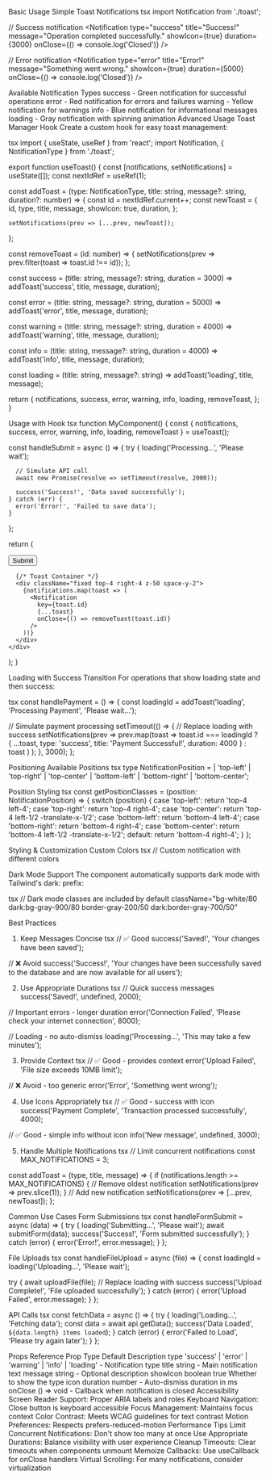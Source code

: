 Basic Usage
Simple Toast Notifications
tsx
import Notification from './toast';

// Success notification
<Notification
  type="success"
  title="Success!"
  message="Operation completed successfully."
  showIcon={true}
  duration={3000}
  onClose={() => console.log('Closed')}
/>

// Error notification
<Notification
  type="error"
  title="Error!"
  message="Something went wrong."
  showIcon={true}
  duration={5000}
  onClose={() => console.log('Closed')}
/>

Available Notification Types
success - Green notification for successful operations
error - Red notification for errors and failures
warning - Yellow notification for warnings
info - Blue notification for informational messages
loading - Gray notification with spinning animation
Advanced Usage
Toast Manager Hook
Create a custom hook for easy toast management:

tsx
import { useState, useRef } from 'react';
import Notification, { NotificationType } from './toast';

export function useToast() {
  const [notifications, setNotifications] = useState([]);
  const nextIdRef = useRef(1);

  const addToast = (type: NotificationType, title: string, message?: string, duration?: number) => {
    const id = nextIdRef.current++;
    const newToast = {
      id,
      type,
      title,
      message,
      showIcon: true,
      duration,
    };

    setNotifications(prev => [...prev, newToast]);
  };

  const removeToast = (id: number) => {
    setNotifications(prev => prev.filter(toast => toast.id !== id));
  };

  const success = (title: string, message?: string, duration = 3000) =>
    addToast('success', title, message, duration);

  const error = (title: string, message?: string, duration = 5000) =>
    addToast('error', title, message, duration);

  const warning = (title: string, message?: string, duration = 4000) =>
    addToast('warning', title, message, duration);

  const info = (title: string, message?: string, duration = 4000) =>
    addToast('info', title, message, duration);

  const loading = (title: string, message?: string) =>
    addToast('loading', title, message);

  return {
    notifications,
    success,
    error,
    warning,
    info,
    loading,
    removeToast,
  };
}

Usage with Hook
tsx
function MyComponent() {
  const { notifications, success, error, warning, info, loading, removeToast } = useToast();

  const handleSubmit = async () => {
    try {
      loading('Processing...', 'Please wait');

      // Simulate API call
      await new Promise(resolve => setTimeout(resolve, 2000));

      success('Success!', 'Data saved successfully');
    } catch (err) {
      error('Error!', 'Failed to save data');
    }
  };

  return (
    <div>
      <button onClick={handleSubmit}>Submit</button>

      {/* Toast Container */}
      <div className="fixed top-4 right-4 z-50 space-y-2">
        {notifications.map(toast => (
          <Notification
            key={toast.id}
            {...toast}
            onClose={() => removeToast(toast.id)}
          />
        ))}
      </div>
    </div>
  );
}

Loading with Success Transition
For operations that show loading state and then success:

tsx
const handlePayment = () => {
  const loadingId = addToast('loading', 'Processing Payment', 'Please wait...');

  // Simulate payment processing
  setTimeout(() => {
    // Replace loading with success
    setNotifications(prev =>
      prev.map(toast =>
        toast.id === loadingId
          ? { ...toast, type: 'success', title: 'Payment Successful!', duration: 4000 }
          : toast
      )
    );
  }, 3000);
};

Positioning
Available Positions
tsx
type NotificationPosition =
  | 'top-left'
  | 'top-right'
  | 'top-center'
  | 'bottom-left'
  | 'bottom-right'
  | 'bottom-center';

Position Styling
tsx
const getPositionClasses = (position: NotificationPosition) => {
  switch (position) {
    case 'top-left': return 'top-4 left-4';
    case 'top-right': return 'top-4 right-4';
    case 'top-center': return 'top-4 left-1/2 -translate-x-1/2';
    case 'bottom-left': return 'bottom-4 left-4';
    case 'bottom-right': return 'bottom-4 right-4';
    case 'bottom-center': return 'bottom-4 left-1/2 -translate-x-1/2';
    default: return 'bottom-4 right-4';
  }
};

Styling & Customization
Custom Colors
tsx
// Custom notification with different colors
<Notification
  type="success"
  title="Custom Success"
  message="With custom styling"
  className="bg-purple-500 border-purple-600"
/>

Dark Mode Support
The component automatically supports dark mode with Tailwind's dark: prefix:

tsx
// Dark mode classes are included by default
className="bg-white/80 dark:bg-gray-900/80 border-gray-200/50 dark:border-gray-700/50"

Best Practices
1. Keep Messages Concise
tsx
// ✅ Good
success('Saved!', 'Your changes have been saved');

// ❌ Avoid
success('Success!', 'Your changes have been successfully saved to the database and are now available for all users');

2. Use Appropriate Durations
tsx
// Quick success messages
success('Saved!', undefined, 2000);

// Important errors - longer duration
error('Connection Failed', 'Please check your internet connection', 8000);

// Loading - no auto-dismiss
loading('Processing...', 'This may take a few minutes');

3. Provide Context
tsx
// ✅ Good - provides context
error('Upload Failed', 'File size exceeds 10MB limit');

// ❌ Avoid - too generic
error('Error', 'Something went wrong');

4. Use Icons Appropriately
tsx
// ✅ Good - success with icon
success('Payment Complete', 'Transaction processed successfully', 4000);

// ✅ Good - simple info without icon
info('New message', undefined, 3000);

5. Handle Multiple Notifications
tsx
// Limit concurrent notifications
const MAX_NOTIFICATIONS = 3;

const addToast = (type, title, message) => {
  if (notifications.length >= MAX_NOTIFICATIONS) {
    // Remove oldest notification
    setNotifications(prev => prev.slice(1));
  }
  // Add new notification
  setNotifications(prev => [...prev, newToast]);
};

Common Use Cases
Form Submissions
tsx
const handleFormSubmit = async (data) => {
  try {
    loading('Submitting...', 'Please wait');
    await submitForm(data);
    success('Success!', 'Form submitted successfully');
  } catch (error) {
    error('Error!', error.message);
  }
};

File Uploads
tsx
const handleFileUpload = async (file) => {
  const loadingId = loading('Uploading...', 'Please wait');

  try {
    await uploadFile(file);
    // Replace loading with success
    success('Upload Complete!', 'File uploaded successfully');
  } catch (error) {
    error('Upload Failed', error.message);
  }
};

API Calls
tsx
const fetchData = async () => {
  try {
    loading('Loading...', 'Fetching data');
    const data = await api.getData();
    success('Data Loaded', `${data.length} items loaded`);
  } catch (error) {
    error('Failed to Load', 'Please try again later');
  }
};

Props Reference
Prop	Type	Default	Description
type	'success' | 'error' | 'warning' | 'info' | 'loading'	-	Notification type
title	string	-	Main notification text
message	string	-	Optional description
showIcon	boolean	true	Whether to show the type icon
duration	number	-	Auto-dismiss duration in ms
onClose	() => void	-	Callback when notification is closed
Accessibility
Screen Reader Support: Proper ARIA labels and roles
Keyboard Navigation: Close button is keyboard accessible
Focus Management: Maintains focus context
Color Contrast: Meets WCAG guidelines for text contrast
Motion Preferences: Respects prefers-reduced-motion
Performance Tips
Limit Concurrent Notifications: Don't show too many at once
Use Appropriate Durations: Balance visibility with user experience
Cleanup Timeouts: Clear timeouts when components unmount
Memoize Callbacks: Use useCallback for onClose handlers
Virtual Scrolling: For many notifications, consider virtualization